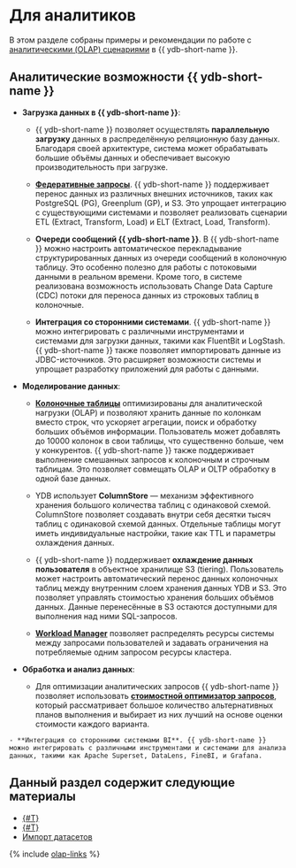 # Для аналитиков

В этом разделе собраны примеры и рекомендации по работе с [аналитическими (OLAP) сценариями](../faq/analytics.md) в {{ ydb-short-name }}.

## Аналитические возможности {{ ydb-short-name }}

- **Загрузка данных в {{ ydb-short-name }}**:

    - {{ ydb-short-name }} позволяет осуществлять **параллельную загрузку** данных в распределённую реляционную базу данных. Благодаря своей архитектуре, система может обрабатывать большие объёмы данных и обеспечивает высокую производительность при загрузке.

    - [**Федеративные запросы**](../concepts/federated_query/index.md). {{ ydb-short-name }} поддерживает перенос данных из различных внешних источников, таких как PostgreSQL (PG), Greenplum (GP), и S3. Это упрощает интеграцию с существующими системами и позволяет реализовать сценарии ETL (Extract, Transform, Load) и ELT (Extract, Load, Transform).

    - **Очереди сообщений {{ ydb-short-name }}**. В {{ ydb-short-name }} можно настроить автоматическое перекладывание структурированных данных из очереди сообщений в колоночную таблицу. Это особенно полезно для работы с потоковыми данными в реальном времени. Кроме того, в системе реализована возможность использовать Change Data Capture (CDC) потоки для переноса данных из строковых таблиц в колоночные.

    - **Интеграция со сторонними системами**. {{ ydb-short-name }} можно интегрировать с различными инструментами и системами для загрузки данных, такими как FluentBit и LogStash. {{ ydb-short-name }} также позволяет импортировать данные из JDBC-источников. Это расширяет возможности системы и упрощает разработку приложений для работы с данными.

- **Моделирование данных**:

    - [**Колоночные таблицы**](../concepts/datamodel/table#column-tables) оптимизированы для аналитической нагрузки (OLAP) и позволяют хранить данные по колонкам вместо строк, что ускоряет агрегации, поиск и обработку больших объёмов информации. Пользователь может добавлять до 10000 колонок в свои таблицы, что существенно больше, чем у конкурентов. {{ ydb-short-name }} также поддерживает выполнение смешанных запросов к колоночным и строчным таблицам. Это позволяет совмещать OLAP и OLTP обработку в одной базе данных.

    - YDB использует **ColumnStore** — механизм эффективного хранения большого количества таблиц с одинаковой схемой. ColumnStore позволяет создавать внутри себя десятки тысяч таблиц с одинаковой схемой данных. Отдельные таблицы могут иметь индивидуальные настройки, такие как TTL и параметры охлаждения данных.

    - {{ ydb-short-name }} поддерживает **охлаждение данных пользователя** в объектное хранилище S3 (tiering). Пользователь может настроить автоматический перенос данных колоночных таблиц между внутренним слоем хранения данных YDB и S3. Это позволяет управлять стоимостью хранения больших объёмов данных. Данные перенесённые в S3 остаются доступными для выполнения над ними SQL-запросов.

    - [**Workload Manager**](../dev/resource-consumption-management.md) позволяет распределять ресурсы системы между запросами пользователей и задавать ограничения на потребляемые одним запросом ресурсы кластера.

- **Обработка и анализ данных**:

    - Для оптимизации аналитических запросов {{ ydb-short-name }} позволяет использовать [**стоимостной оптимизатор запросов**](../concepts/optimizer.md#cost-based-optimizer), который рассматривает большое количество альтернативных планов выполнения и выбирает из них лучший на основе оценки стоимости каждого варианта.

<!-- (это для админов, отсюда убрать)    - **Режим сохранения промежуточных результатов выполнения запросов на диск** (spilling). Благодаря этому режиму {{ ydb-short-name }} позволяет выполнять аналитические запросы, которые могут обрабатывать сотни терабайт данных за один запрос. -->

    - **Интеграция со сторонними системами BI**. {{ ydb-short-name }} можно интегрировать с различными инструментами и системами для анализа данных, такими как Apache Superset, DataLens, FineBI, и Grafana.

## Данный раздел содержит следующие материалы

* [{#T}](scenarios.md)
* [{#T}](optimizing.md)
* [Импорт датасетов](datasets/index.md)

{% include [olap-links](_includes/olap-links.md) %}